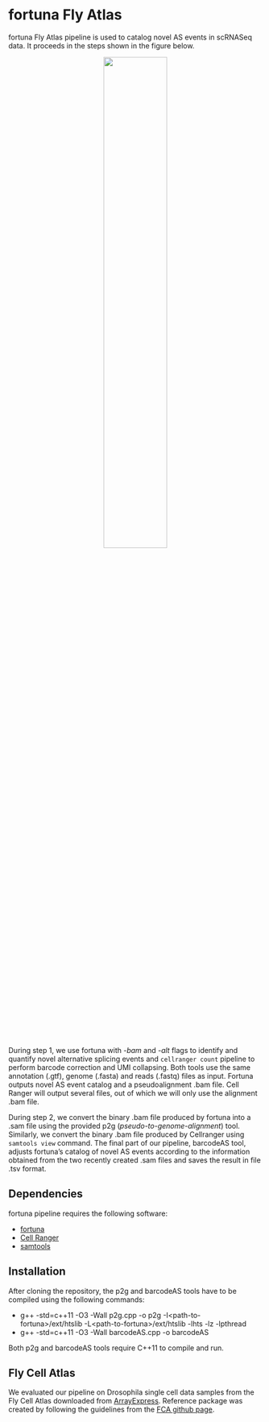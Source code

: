 # fortuna Fly Atlas

fortuna Fly Atlas pipeline is used to catalog novel AS events in scRNASeq data. It proceeds in the steps shown in the figure below.

<p align="center">
<img src="https://user-images.githubusercontent.com/37735817/216773111-e62af577-becd-43fc-aa8d-3e2843a9ca04.png" width=50% height=50%>
</p>

During step 1, we use fortuna with *-bam* and *-alt* flags to identify and quantify novel alternative splicing events and ```cellranger count``` pipeline to perform barcode correction and UMI collapsing. Both tools use the same annotation (.gtf), genome (.fasta) and reads (.fastq) files as input. Fortuna outputs novel AS event catalog and a pseudoalignment .bam file. Cell Ranger will output several files, out of which we will only use the alignment .bam file.  

During step 2, we convert the binary .bam file produced by fortuna into a .sam file using the provided p2g (*pseudo-to-genome-alignment*) tool. Similarly, we convert the binary .bam file produced by Cellranger using ```samtools view``` command. The final part of our pipeline, barcodeAS tool, adjusts fortuna’s catalog of novel AS events according to the information obtained from the two recently created .sam files and saves the result in file .tsv format. 

## Dependencies
fortuna pipeline requires the following software: 
* [fortuna](https://github.com/canzarlab/fortuna)
* [Cell Ranger](https://support.10xgenomics.com/single-cell-gene-expression/software/pipelines/latest/installation)
* [samtools](https://www.htslib.org/)

## Installation
After cloning the repository, the p2g and barcodeAS tools have to be compiled using the following commands:

* g++ -std=c++11 -O3 -Wall p2g.cpp -o p2g -I\<path-to-fortuna\>/ext/htslib -L\<path-to-fortuna\>/ext/htslib -lhts -lz -lpthread
* g++ -std=c++11 -O3 -Wall barcodeAS.cpp -o barcodeAS

Both p2g and barcodeAS tools require C++11 to compile and run. 

## Fly Cell Atlas
We evaluated our pipeline on Drosophila single cell data samples from the Fly Cell Atlas downloaded from [ArrayExpress](https://www.ebi.ac.uk/biostudies/arrayexpress/studies/E-MTAB-10519/sdrf). Reference package was created by following the guidelines from the [FCA github page](https://github.com/FlyCellAtlas/genome_references). 
